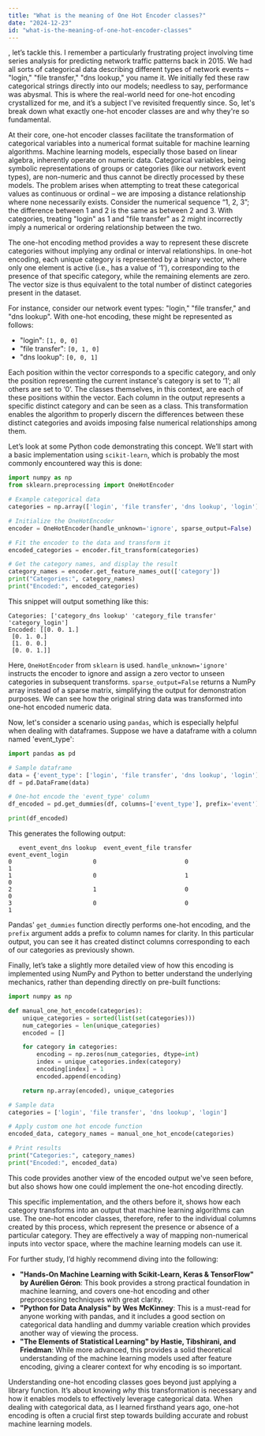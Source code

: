 ```yaml
---
title: "What is the meaning of One Hot Encoder classes?"
date: "2024-12-23"
id: "what-is-the-meaning-of-one-hot-encoder-classes"
---
```


, let’s tackle this. I remember a particularly frustrating project involving time series analysis for predicting network traffic patterns back in 2015. We had all sorts of categorical data describing different types of network events – "login," "file transfer," "dns lookup," you name it. We initially fed these raw categorical strings directly into our models; needless to say, performance was abysmal. This is where the real-world need for one-hot encoding crystallized for me, and it’s a subject I've revisited frequently since. So, let's break down what exactly one-hot encoder classes are and why they're so fundamental.

At their core, one-hot encoder classes facilitate the transformation of categorical variables into a numerical format suitable for machine learning algorithms. Machine learning models, especially those based on linear algebra, inherently operate on numeric data. Categorical variables, being symbolic representations of groups or categories (like our network event types), are non-numeric and thus cannot be directly processed by these models. The problem arises when attempting to treat these categorical values as continuous or ordinal – we are imposing a distance relationship where none necessarily exists. Consider the numerical sequence “1, 2, 3”; the difference between 1 and 2 is the same as between 2 and 3. With categories, treating "login" as 1 and "file transfer" as 2 might incorrectly imply a numerical or ordering relationship between the two.

The one-hot encoding method provides a way to represent these discrete categories without implying any ordinal or interval relationships. In one-hot encoding, each unique category is represented by a binary vector, where only one element is active (i.e., has a value of ‘1’), corresponding to the presence of that specific category, while the remaining elements are zero. The vector size is thus equivalent to the total number of distinct categories present in the dataset.

For instance, consider our network event types: "login," "file transfer," and "dns lookup". With one-hot encoding, these might be represented as follows:

*   "login": `[1, 0, 0]`
*   "file transfer": `[0, 1, 0]`
*   "dns lookup": `[0, 0, 1]`

Each position within the vector corresponds to a specific category, and only the position representing the current instance's category is set to ‘1’; all others are set to ‘0’. The classes themselves, in this context, are each of these positions within the vector. Each column in the output represents a specific distinct category and can be seen as a class. This transformation enables the algorithm to properly discern the differences between these distinct categories and avoids imposing false numerical relationships among them.

Let’s look at some Python code demonstrating this concept. We’ll start with a basic implementation using `scikit-learn`, which is probably the most commonly encountered way this is done:

```python
import numpy as np
from sklearn.preprocessing import OneHotEncoder

# Example categorical data
categories = np.array(['login', 'file transfer', 'dns lookup', 'login']).reshape(-1, 1)

# Initialize the OneHotEncoder
encoder = OneHotEncoder(handle_unknown='ignore', sparse_output=False)

# Fit the encoder to the data and transform it
encoded_categories = encoder.fit_transform(categories)

# Get the category names, and display the result
category_names = encoder.get_feature_names_out(['category'])
print("Categories:", category_names)
print("Encoded:", encoded_categories)
```

This snippet will output something like this:

```
Categories: ['category_dns lookup' 'category_file transfer' 'category_login']
Encoded: [[0. 0. 1.]
 [0. 1. 0.]
 [1. 0. 0.]
 [0. 0. 1.]]
```

Here, `OneHotEncoder` from `sklearn` is used. `handle_unknown='ignore'` instructs the encoder to ignore and assign a zero vector to unseen categories in subsequent transforms. `sparse_output=False` returns a NumPy array instead of a sparse matrix, simplifying the output for demonstration purposes. We can see how the original string data was transformed into one-hot encoded numeric data.

Now, let's consider a scenario using `pandas`, which is especially helpful when dealing with dataframes. Suppose we have a dataframe with a column named 'event_type':

```python
import pandas as pd

# Sample dataframe
data = {'event_type': ['login', 'file transfer', 'dns lookup', 'login']}
df = pd.DataFrame(data)

# One-hot encode the 'event_type' column
df_encoded = pd.get_dummies(df, columns=['event_type'], prefix='event')

print(df_encoded)
```

This generates the following output:

```
   event_event_dns lookup  event_event_file transfer  event_event_login
0                       0                         0                   1
1                       0                         1                   0
2                       1                         0                   0
3                       0                         0                   1
```

Pandas' `get_dummies` function directly performs one-hot encoding, and the `prefix` argument adds a prefix to column names for clarity. In this particular output, you can see it has created distinct columns corresponding to each of our categories as previously shown.

Finally, let’s take a slightly more detailed view of how this encoding is implemented using NumPy and Python to better understand the underlying mechanics, rather than depending directly on pre-built functions:

```python
import numpy as np

def manual_one_hot_encode(categories):
    unique_categories = sorted(list(set(categories)))
    num_categories = len(unique_categories)
    encoded = []

    for category in categories:
        encoding = np.zeros(num_categories, dtype=int)
        index = unique_categories.index(category)
        encoding[index] = 1
        encoded.append(encoding)

    return np.array(encoded), unique_categories

# Sample data
categories = ['login', 'file transfer', 'dns lookup', 'login']

# Apply custom one hot encode function
encoded_data, category_names = manual_one_hot_encode(categories)

# Print results
print("Categories:", category_names)
print("Encoded:", encoded_data)
```

This code provides another view of the encoded output we've seen before, but also shows how one could implement the one-hot encoding directly.

This specific implementation, and the others before it, shows how each category transforms into an output that machine learning algorithms can use. The one-hot encoder classes, therefore, refer to the individual columns created by this process, which represent the presence or absence of a particular category. They are effectively a way of mapping non-numerical inputs into vector space, where the machine learning models can use it.

For further study, I’d highly recommend diving into the following:

*   **"Hands-On Machine Learning with Scikit-Learn, Keras & TensorFlow" by Aurélien Géron**: This book provides a strong practical foundation in machine learning, and covers one-hot encoding and other preprocessing techniques with great clarity.
*   **"Python for Data Analysis" by Wes McKinney**: This is a must-read for anyone working with pandas, and it includes a good section on categorical data handling and dummy variable creation which provides another way of viewing the process.
*   **"The Elements of Statistical Learning" by Hastie, Tibshirani, and Friedman**: While more advanced, this provides a solid theoretical understanding of the machine learning models used after feature encoding, giving a clearer context for why encoding is so important.

Understanding one-hot encoding classes goes beyond just applying a library function. It’s about knowing *why* this transformation is necessary and how it enables models to effectively leverage categorical data. When dealing with categorical data, as I learned firsthand years ago, one-hot encoding is often a crucial first step towards building accurate and robust machine learning models.

